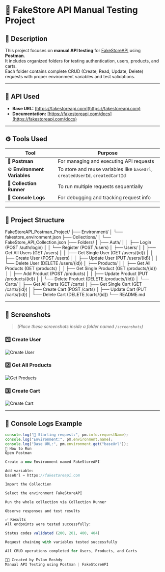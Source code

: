 # 🧪 FakeStore API Manual Testing Project

## 📌 Description
This project focuses on **manual API testing** for [FakeStoreAPI](https://fakestoreapi.com) using **Postman**.  
It includes organized folders for testing authentication, users, products, and carts.  
Each folder contains complete CRUD (Create, Read, Update, Delete) requests with proper environment variables and test validations.

---

## 🔗 API Used
- **Base URL:** [https://fakestoreapi.com](https://fakestoreapi.com)
- **Documentation:** [https://fakestoreapi.com/docs](https://fakestoreapi.com/docs)

---

## ⚙️ Tools Used
| Tool | Purpose |
|------|----------|
| 🧰 **Postman** | For managing and executing API requests |
| ⚙️ **Environment Variables** | To store and reuse variables like `baseUrl`, `createdUserId`, `createdCartId` |
| 🧪 **Collection Runner** | To run multiple requests sequentially |
| 🧾 **Console Logs** | For debugging and tracking request info |

---

## 📂 Project Structure
FakeStoreAPI_Postman_Project/
├── Environment/
│ └── fakestore_environment.json
├── Collections/
│ └── FakeStore_API_Collection.json
├── Folders/
│ ├── Auth/
│ │ ├── Login (POST /auth/login)
│ │ └── Register (POST /users)
│ ├── Users/
│ │ ├── Get All Users (GET /users)
│ │ ├── Get Single User (GET /users/{id})
│ │ ├── Create User (POST /users)
│ │ ├── Update User (PUT /users/{id})
│ │ └── Delete User (DELETE /users/{id})
│ ├── Products/
│ │ ├── Get All Products (GET /products)
│ │ ├── Get Single Product (GET /products/{id})
│ │ ├── Add Product (POST /products)
│ │ ├── Update Product (PUT /products/{id})
│ │ └── Delete Product (DELETE /products/{id})
│ └── Carts/
│ ├── Get All Carts (GET /carts)
│ ├── Get Single Cart (GET /carts/{id})
│ ├── Create Cart (POST /carts)
│ ├── Update Cart (PUT /carts/{id})
│ └── Delete Cart (DELETE /carts/{id})
└── README.md

---

## 🧠 Screenshots
> *(Place these screenshots inside a folder named `/screenshots`)*

### 1️⃣ Create User  
![Create User](screenshots/create_user.png)

### 2️⃣ Get All Products  
![Get Products](screenshots/get_products.png)

### 3️⃣ Create Cart  
![Create Cart](screenshots/create_cart.png)

---

## 💬 Console Logs Example
```javascript
console.log("🔹 Starting request:", pm.info.requestName);
console.log("Environment:", pm.environment.name);
console.log("Base URL:", pm.environment.get("baseUrl"));
🚀 How to Run
Open Postman

Create a new Environment named FakeStoreAPI

Add variable:
baseUrl = https://fakestoreapi.com

Import the Collection

Select the environment FakeStoreAPI

Run the whole collection via Collection Runner

Observe responses and test results

✅ Results
All endpoints were tested successfully:

Status codes validated (200, 201, 400, 404)

Request chaining with variables tested successfully

All CRUD operations completed for Users, Products, and Carts

🧑‍💻 Created by Eslam Roshdy
Manual API Testing using Postman | FakeStoreAPI
